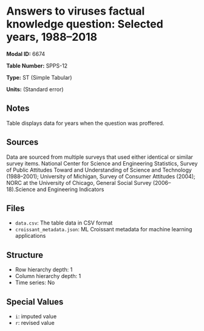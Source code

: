 # Answers to viruses factual knowledge question: Selected years, 1988–2018

**Modal ID:** 6674

**Table Number:** SPPS-12

**Type:** ST (Simple Tabular)

**Units:** (Standard error)

## Notes

Table displays data for years when the question was proffered.

## Sources

Data are sourced from multiple surveys that used either identical or similar survey items. National Center for Science and Engineering Statistics, Survey of Public Attitudes Toward and Understanding of Science and Technology (1988–2001); University of Michigan, Survey of Consumer Attitudes (2004); NORC at the University of Chicago, General Social Survey (2006–18).Science and Engineering Indicators

## Files

- `data.csv`: The table data in CSV format
- `croissant_metadata.json`: ML Croissant metadata for machine learning applications

## Structure

- Row hierarchy depth: 1
- Column hierarchy depth: 1
- Time series: No

## Special Values

- `i`: imputed value
- `r`: revised value
